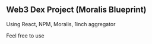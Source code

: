 ## Web3 Dex Project (Moralis Blueprint)

Using React, NPM, Moralis, 1inch aggregator



Feel free to use
